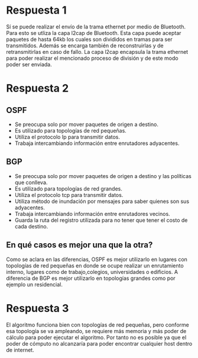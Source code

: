 # Respuesta 1
Sí se puede realizar el envío de la trama ethernet por medio de Bluetooth. Para esto se utliza la capa l2cap de Bluetooth. Esta capa puede aceptar paquetes de hasta 64kb los cuales son divididos en tramas para ser transmitidos. Además se encarga también de reconstruirlas y de retransmitirlas en caso de fallo. La capa l2cap encapsula la trama ethernet para poder realizar el mencionado proceso de división y de este modo poder ser enviada.
# Respuesta 2
## OSPF 
- Se preocupa solo por mover paquetes de origen a destino.
- Es utilizado para topologías de red pequeñas.
- Utiliza el protocolo Ip para transmitir datos.
- Trabaja intercambiando información entre enrutadores adyacentes.
## BGP
- Se preocupa solo por mover paquetes de origen a destino y las políticas que conlleva.
- Es utilizado para topologías de red grandes.
- Utiliza el protocolo tcp para transmitir datos.
- Utiliza método de inundación por mensajes para saber quienes son sus adyacentes.
- Trabaja intercambiando información entre enrutadores vecinos.
- Guarda la ruta del registro utilizada para no tener que tener el costo de cada destino.

## En qué casos es mejor una que la otra?
Como se aclara en las diferencias, OSPF es mejor utilizarlo en lugares con topologías de red pequeñas en donde se ocupe realizar un enrutamiento interno, lugares como de trabajo,colegios, universidades o edificios. A diferencia de BGP es mejor utilizarlo en topologías grandes como por ejemplo un residencial.

# Respuesta 3
El algoritmo funciona bien con topologías de red pequeñas, pero conforme esa topología se va ampleando, se requiere más memoria y más poder de cálculo para poder ejecutar el algoritmo. Por tanto no es posible ya que el poder de cómputo no alcanzaría para poder encontrar cualquier host dentro de internet.